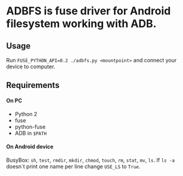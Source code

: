 # ADBFS is fuse driver for Android filesystem working with ADB.

## Usage

Run `FUSE_PYTHON_API=0.2 ./adbfs.py <mountpoint>` and connect your device to computer.


## Requirements

#### On PC

 - Python 2
 - fuse
 - python-fuse
 - ADB in `$PATH`

#### On Android device

BusyBox: `sh`, `test`, `rmdir`, `mkdir`, `chmod`, `touch`, `rm`, `stat`, `mv`, `ls`.
If `ls -a` doesn\`t print one name per line change `USE_LS` to `True`.
